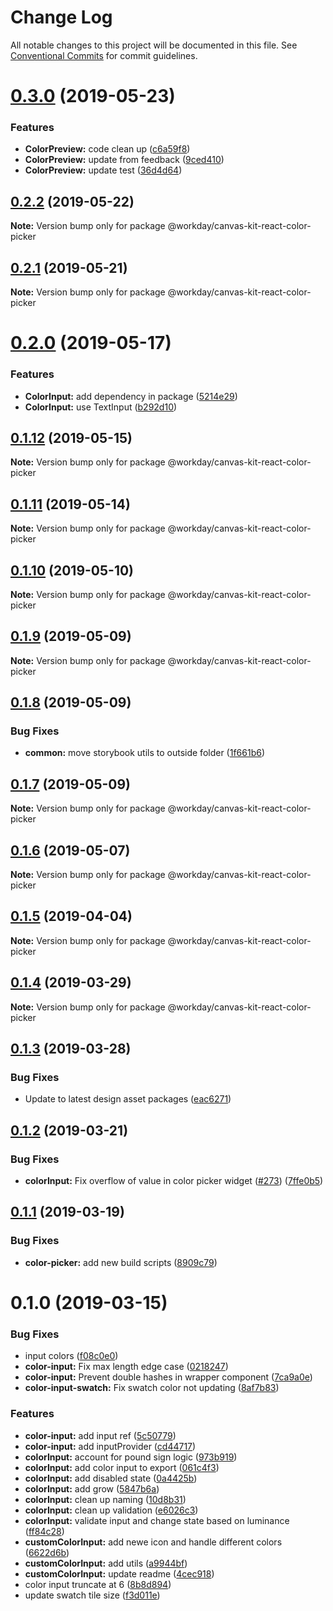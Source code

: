 # Change Log

All notable changes to this project will be documented in this file.
See [Conventional Commits](https://conventionalcommits.org) for commit guidelines.

# [0.3.0](https://ghe.megaleo.com/design/canvas-kit-react/tree/master/modules/canvas-kit-react-color-picker/compare/@workday/canvas-kit-react-color-picker@0.2.2...@workday/canvas-kit-react-color-picker@0.3.0) (2019-05-23)


### Features

* **ColorPreview:** code clean up ([c6a59f8](https://ghe.megaleo.com/design/canvas-kit-react/tree/master/modules/canvas-kit-react-color-picker/commits/c6a59f8))
* **ColorPreview:** update from feedback ([9ced410](https://ghe.megaleo.com/design/canvas-kit-react/tree/master/modules/canvas-kit-react-color-picker/commits/9ced410))
* **ColorPreview:** update test ([36d4d64](https://ghe.megaleo.com/design/canvas-kit-react/tree/master/modules/canvas-kit-react-color-picker/commits/36d4d64))





## [0.2.2](https://ghe.megaleo.com/design/canvas-kit-react/tree/master/modules/canvas-kit-react-color-picker/compare/@workday/canvas-kit-react-color-picker@0.2.1...@workday/canvas-kit-react-color-picker@0.2.2) (2019-05-22)

**Note:** Version bump only for package @workday/canvas-kit-react-color-picker





## [0.2.1](https://ghe.megaleo.com/design/canvas-kit-react/tree/master/modules/canvas-kit-react-color-picker/compare/@workday/canvas-kit-react-color-picker@0.2.0...@workday/canvas-kit-react-color-picker@0.2.1) (2019-05-21)

**Note:** Version bump only for package @workday/canvas-kit-react-color-picker





# [0.2.0](https://ghe.megaleo.com/design/canvas-kit-react/tree/master/modules/canvas-kit-react-color-picker/compare/@workday/canvas-kit-react-color-picker@0.1.12...@workday/canvas-kit-react-color-picker@0.2.0) (2019-05-17)


### Features

* **ColorInput:** add dependency in package ([5214e29](https://ghe.megaleo.com/design/canvas-kit-react/tree/master/modules/canvas-kit-react-color-picker/commits/5214e29))
* **ColorInput:** use TextInput ([b292d10](https://ghe.megaleo.com/design/canvas-kit-react/tree/master/modules/canvas-kit-react-color-picker/commits/b292d10))





## [0.1.12](https://ghe.megaleo.com/design/canvas-kit-react/tree/master/modules/canvas-kit-react-color-picker/compare/@workday/canvas-kit-react-color-picker@0.1.11...@workday/canvas-kit-react-color-picker@0.1.12) (2019-05-15)

**Note:** Version bump only for package @workday/canvas-kit-react-color-picker





## [0.1.11](https://ghe.megaleo.com/design/canvas-kit-react/tree/master/modules/canvas-kit-react-color-picker/compare/@workday/canvas-kit-react-color-picker@0.1.10...@workday/canvas-kit-react-color-picker@0.1.11) (2019-05-14)

**Note:** Version bump only for package @workday/canvas-kit-react-color-picker





## [0.1.10](https://ghe.megaleo.com/design/canvas-kit-react/tree/master/modules/canvas-kit-react-color-picker/compare/@workday/canvas-kit-react-color-picker@0.1.9...@workday/canvas-kit-react-color-picker@0.1.10) (2019-05-10)

**Note:** Version bump only for package @workday/canvas-kit-react-color-picker





## [0.1.9](https://ghe.megaleo.com/design/canvas-kit-react/tree/master/modules/canvas-kit-react-color-picker/compare/@workday/canvas-kit-react-color-picker@0.1.8...@workday/canvas-kit-react-color-picker@0.1.9) (2019-05-09)

**Note:** Version bump only for package @workday/canvas-kit-react-color-picker





## [0.1.8](https://ghe.megaleo.com/design/canvas-kit-react/tree/master/modules/canvas-kit-react-color-picker/compare/@workday/canvas-kit-react-color-picker@0.1.7...@workday/canvas-kit-react-color-picker@0.1.8) (2019-05-09)


### Bug Fixes

* **common:** move storybook utils to outside folder ([1f661b6](https://ghe.megaleo.com/design/canvas-kit-react/tree/master/modules/canvas-kit-react-color-picker/commits/1f661b6))





## [0.1.7](https://ghe.megaleo.com/design/canvas-kit-react/tree/master/modules/canvas-kit-react-color-picker/compare/@workday/canvas-kit-react-color-picker@0.1.6...@workday/canvas-kit-react-color-picker@0.1.7) (2019-05-09)

**Note:** Version bump only for package @workday/canvas-kit-react-color-picker





## [0.1.6](https://ghe.megaleo.com/design/canvas-kit-react/tree/master/modules/canvas-kit-react-color-picker/compare/@workday/canvas-kit-react-color-picker@0.1.5...@workday/canvas-kit-react-color-picker@0.1.6) (2019-05-07)

**Note:** Version bump only for package @workday/canvas-kit-react-color-picker





## [0.1.5](https://ghe.megaleo.com/design/canvas-kit-react/tree/master/modules/canvas-kit-react-color-picker/compare/@workday/canvas-kit-react-color-picker@0.1.4...@workday/canvas-kit-react-color-picker@0.1.5) (2019-04-04)

**Note:** Version bump only for package @workday/canvas-kit-react-color-picker





## [0.1.4](https://ghe.megaleo.com/design/canvas-kit-react/tree/master/modules/canvas-kit-react-color-picker/compare/@workday/canvas-kit-react-color-picker@0.1.3...@workday/canvas-kit-react-color-picker@0.1.4) (2019-03-29)

**Note:** Version bump only for package @workday/canvas-kit-react-color-picker





## [0.1.3](https://ghe.megaleo.com/design/canvas-kit-react/tree/master/modules/canvas-kit-react-color-picker/compare/@workday/canvas-kit-react-color-picker@0.1.2...@workday/canvas-kit-react-color-picker@0.1.3) (2019-03-28)


### Bug Fixes

* Update to latest design asset packages ([eac6271](https://ghe.megaleo.com/design/canvas-kit-react/tree/master/modules/canvas-kit-react-color-picker/commits/eac6271))





## [0.1.2](https://ghe.megaleo.com/design/canvas-kit-react/tree/master/modules/canvas-kit-react-color-picker/compare/@workday/canvas-kit-react-color-picker@0.1.1...@workday/canvas-kit-react-color-picker@0.1.2) (2019-03-21)


### Bug Fixes

* **colorInput:** Fix overflow of value in color picker widget ([#273](https://ghe.megaleo.com/design/canvas-kit-react/tree/master/modules/canvas-kit-react-color-picker/issues/273)) ([7ffe0b5](https://ghe.megaleo.com/design/canvas-kit-react/tree/master/modules/canvas-kit-react-color-picker/commits/7ffe0b5))





<a name="0.1.1"></a>
## [0.1.1](https://ghe.megaleo.com/design/canvas-kit-react/tree/master/modules/canvas-kit-react-color-picker/compare/@workday/canvas-kit-react-color-picker@0.1.0...@workday/canvas-kit-react-color-picker@0.1.1) (2019-03-19)


### Bug Fixes

* **color-picker:** add new build scripts ([8909c79](https://ghe.megaleo.com/design/canvas-kit-react/tree/master/modules/canvas-kit-react-color-picker/commits/8909c79))




<a name="0.1.0"></a>
# 0.1.0 (2019-03-15)


### Bug Fixes

* input colors ([f08c0e0](https://ghe.megaleo.com/design/canvas-kit-react/tree/master/modules/canvas-kit-react-color-picker/commits/f08c0e0))
* **color-input:** Fix max length edge case ([0218247](https://ghe.megaleo.com/design/canvas-kit-react/tree/master/modules/canvas-kit-react-color-picker/commits/0218247))
* **color-input:** Prevent double hashes in wrapper component ([7ca9a0e](https://ghe.megaleo.com/design/canvas-kit-react/tree/master/modules/canvas-kit-react-color-picker/commits/7ca9a0e))
* **color-input-swatch:** Fix swatch color not updating ([8af7b83](https://ghe.megaleo.com/design/canvas-kit-react/tree/master/modules/canvas-kit-react-color-picker/commits/8af7b83))


### Features

* **color-input:** add input ref ([5c50779](https://ghe.megaleo.com/design/canvas-kit-react/tree/master/modules/canvas-kit-react-color-picker/commits/5c50779))
* **color-input:** add inputProvider ([cd44717](https://ghe.megaleo.com/design/canvas-kit-react/tree/master/modules/canvas-kit-react-color-picker/commits/cd44717))
* **colorInput:** account for pound sign logic ([973b919](https://ghe.megaleo.com/design/canvas-kit-react/tree/master/modules/canvas-kit-react-color-picker/commits/973b919))
* **colorInput:** add color input to export ([061c4f3](https://ghe.megaleo.com/design/canvas-kit-react/tree/master/modules/canvas-kit-react-color-picker/commits/061c4f3))
* **colorInput:** add disabled state ([0a4425b](https://ghe.megaleo.com/design/canvas-kit-react/tree/master/modules/canvas-kit-react-color-picker/commits/0a4425b))
* **colorInput:** add grow ([5847b6a](https://ghe.megaleo.com/design/canvas-kit-react/tree/master/modules/canvas-kit-react-color-picker/commits/5847b6a))
* **colorInput:** clean up naming ([10d8b31](https://ghe.megaleo.com/design/canvas-kit-react/tree/master/modules/canvas-kit-react-color-picker/commits/10d8b31))
* **colorInput:** clean up validation ([e6026c3](https://ghe.megaleo.com/design/canvas-kit-react/tree/master/modules/canvas-kit-react-color-picker/commits/e6026c3))
* **colorInput:** validate input and change state based on luminance ([ff84c28](https://ghe.megaleo.com/design/canvas-kit-react/tree/master/modules/canvas-kit-react-color-picker/commits/ff84c28))
* **customColorInput:** add newe icon and handle different colors ([6622d6b](https://ghe.megaleo.com/design/canvas-kit-react/tree/master/modules/canvas-kit-react-color-picker/commits/6622d6b))
* **customColorInput:** add utils ([a9944bf](https://ghe.megaleo.com/design/canvas-kit-react/tree/master/modules/canvas-kit-react-color-picker/commits/a9944bf))
* **customColorInput:** update readme ([4cec918](https://ghe.megaleo.com/design/canvas-kit-react/tree/master/modules/canvas-kit-react-color-picker/commits/4cec918))
* color input truncate at 6 ([8b8d894](https://ghe.megaleo.com/design/canvas-kit-react/tree/master/modules/canvas-kit-react-color-picker/commits/8b8d894))
* update swatch tile size ([f3d011e](https://ghe.megaleo.com/design/canvas-kit-react/tree/master/modules/canvas-kit-react-color-picker/commits/f3d011e))
